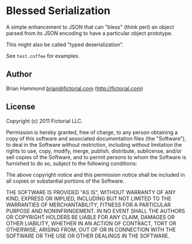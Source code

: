 # Blessed Serialization

A simple enhancement to JSON that can "bless" (think perl) an object
parsed from its JSON encoding to have a particular object prototype.

This might also be called "typed deserialization".

See `test.coffee` for examples.

## Author

Brian Hammond <brian@fictorial.com> (http://fictorial.com)

## License

Copyright (c) 2011 Fictorial LLC.

Permission is hereby granted, free of charge, to any person obtaining a copy of
this software and associated documentation files (the "Software"), to deal in
the Software without restriction, including without limitation the rights to
use, copy, modify, merge, publish, distribute, sublicense, and/or sell copies
of the Software, and to permit persons to whom the Software is furnished to do
so, subject to the following conditions:

The above copyright notice and this permission notice shall be included in all
copies or substantial portions of the Software.

THE SOFTWARE IS PROVIDED "AS IS", WITHOUT WARRANTY OF ANY KIND, EXPRESS OR
IMPLIED, INCLUDING BUT NOT LIMITED TO THE WARRANTIES OF MERCHANTABILITY,
FITNESS FOR A PARTICULAR PURPOSE AND NONINFRINGEMENT. IN NO EVENT SHALL THE
AUTHORS OR COPYRIGHT HOLDERS BE LIABLE FOR ANY CLAIM, DAMAGES OR OTHER
LIABILITY, WHETHER IN AN ACTION OF CONTRACT, TORT OR OTHERWISE, ARISING FROM,
OUT OF OR IN CONNECTION WITH THE SOFTWARE OR THE USE OR OTHER DEALINGS IN THE
SOFTWARE.

